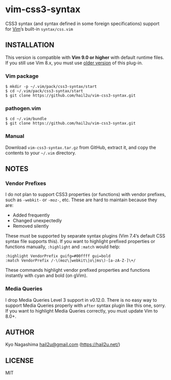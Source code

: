 vim-css3-syntax
===============

CSS3 syntax (and syntax defined in some foreign specifications) support for
[Vim][1]’s built-in `syntax/css.vim`


INSTALLATION
------------

This version is compatible with **Vim 9.0 or higher** with default runtime
files. If you still use Vim 8.x, you must use [older version][2] of this
plug-in.


### Vim package

    $ mkdir -p ~/.vim/pack/css3-syntax/start
    $ cd ~/.vim/pack/css3-syntax/start
    $ git clone https://github.com/hail2u/vim-css3-syntax.git


### pathogen.vim

    $ cd ~/.vim/bundle
    $ git clone https://github.com/hail2u/vim-css3-syntax.git


### Manual

Download `vim-css3-syntax.tar.gz` from GitHub, extract it, and copy the contents
to your `~/.vim` directory.


NOTES
-----

### Vendor Prefixes

I do not plan to support CSS3 properties (or functions) with vendor prefixes,
such as `-webkit-` or `-moz-`, etc. These are hard to maintain because they are:

  * Added frequently
  * Changed unexpectedly
  * Removed silently

These must be supported by separate syntax plugins (Vim 7.4’s default CSS
syntax file supports this). If you want to highlight prefixed properties or
functions manually, `:highlight` and `:match` would help:

    :highlight VendorPrefix guifg=#00ffff gui=bold
    :match VendorPrefix /-\(moz\|webkit\|o\|ms\)-[a-zA-Z-]\+/

These commands highlight vendor prefixed properties and functions instantly with
cyan and bold (on gVim).


### Media Queries

I drop Media Queries Level 3 support in v0.12.0. There is no easy way to support
Media Queries properly with `after` syntax plugin like this one, sorry. If you
want to highlight Media Queries correctly, you must update Vim to 8.0+.


AUTHOR
------

Kyo Nagashima <hail2u@gmail.com> (https://hail2u.net/)


LICENSE
-------

MIT


[1]: http://www.vim.org/
[2]: https://github.com/hail2u/vim-css3-syntax/releases/tag/v1.10.2

